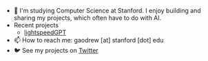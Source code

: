 - 👋 I'm studying Computer Science at Stanford. I enjoy building and sharing my projects, which often have to do with AI.
- Recent projects
   - [lightspeedGPT](https://github.com/andrewgcodes/lightspeedGPT)
- 📫 How to reach me: gaodrew [at] stanford [dot] edu
- 🐦 See my projects on [Twitter](https://twitter.com/itsandrewgao)
<!---
andrewgcodes/andrewgcodes is a ✨ special ✨ repository because its `README.md` (this file) appears on your GitHub profile.
You can click the Preview link to take a look at your changes.
--->
